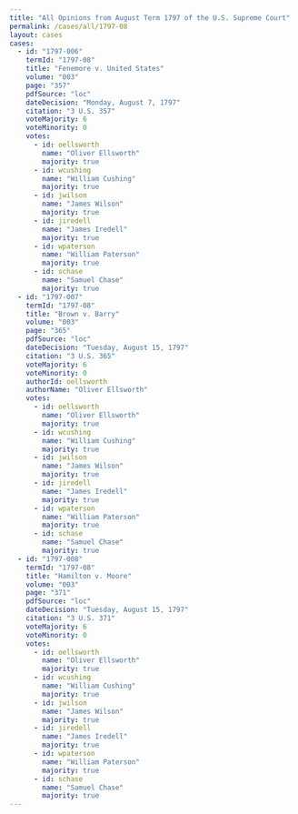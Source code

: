```yaml
---
title: "All Opinions from August Term 1797 of the U.S. Supreme Court"
permalink: /cases/all/1797-08
layout: cases
cases:
  - id: "1797-006"
    termId: "1797-08"
    title: "Fenemore v. United States"
    volume: "003"
    page: "357"
    pdfSource: "loc"
    dateDecision: "Monday, August 7, 1797"
    citation: "3 U.S. 357"
    voteMajority: 6
    voteMinority: 0
    votes:
      - id: oellsworth
        name: "Oliver Ellsworth"
        majority: true
      - id: wcushing
        name: "William Cushing"
        majority: true
      - id: jwilson
        name: "James Wilson"
        majority: true
      - id: jiredell
        name: "James Iredell"
        majority: true
      - id: wpaterson
        name: "William Paterson"
        majority: true
      - id: schase
        name: "Samuel Chase"
        majority: true
  - id: "1797-007"
    termId: "1797-08"
    title: "Brown v. Barry"
    volume: "003"
    page: "365"
    pdfSource: "loc"
    dateDecision: "Tuesday, August 15, 1797"
    citation: "3 U.S. 365"
    voteMajority: 6
    voteMinority: 0
    authorId: oellsworth
    authorName: "Oliver Ellsworth"
    votes:
      - id: oellsworth
        name: "Oliver Ellsworth"
        majority: true
      - id: wcushing
        name: "William Cushing"
        majority: true
      - id: jwilson
        name: "James Wilson"
        majority: true
      - id: jiredell
        name: "James Iredell"
        majority: true
      - id: wpaterson
        name: "William Paterson"
        majority: true
      - id: schase
        name: "Samuel Chase"
        majority: true
  - id: "1797-008"
    termId: "1797-08"
    title: "Hamilton v. Moore"
    volume: "003"
    page: "371"
    pdfSource: "loc"
    dateDecision: "Tuesday, August 15, 1797"
    citation: "3 U.S. 371"
    voteMajority: 6
    voteMinority: 0
    votes:
      - id: oellsworth
        name: "Oliver Ellsworth"
        majority: true
      - id: wcushing
        name: "William Cushing"
        majority: true
      - id: jwilson
        name: "James Wilson"
        majority: true
      - id: jiredell
        name: "James Iredell"
        majority: true
      - id: wpaterson
        name: "William Paterson"
        majority: true
      - id: schase
        name: "Samuel Chase"
        majority: true
---
```

